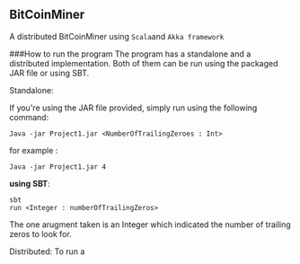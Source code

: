 ## BitCoinMiner
A distributed BitCoinMiner using `Scala`and `Akka framework`

###How to run the program
The program has a standalone and a distributed implementation. Both of them can be run using the packaged JAR file or using SBT.

Standalone:

If you're using the JAR file provided, simply run using the following command:
```
Java -jar Project1.jar <NumberOfTrailingZeroes : Int>

```
for example :
```
Java -jar Project1.jar 4

```

**using SBT**:

```
sbt
run <Integer : numberOfTrailingZeros>
```

The one arugment taken is an Integer which indicated the number of trailing zeros to look for.


Distributed:
To run a 
